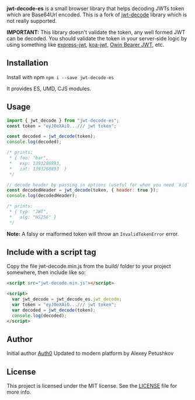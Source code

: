 **jwt-decode-es** is a small browser library that helps decoding JWTs token which are Base64Url encoded.
This is a fork of [jwt-decode](https://github.com/auth0/jwt-decode) library which is not really supported.

**IMPORTANT:** This library doesn't validate the token, any well formed JWT can be decoded. You should validate the token in your server-side logic by using something like [express-jwt](https://github.com/auth0/express-jwt), [koa-jwt](https://github.com/stiang/koa-jwt), [Owin Bearer JWT](https://github.com/michaelnoonan/Auth0-Owin-JwtBearerAuthentication), etc.

## Installation

Install with npm `npm i --save jwt-decode-es`

It provides ES, UMD, CJS modules.

## Usage

```javascript
import { jwt_decode } from "jwt-decode-es";
const token = "eyJ0eXAiO.../// jwt token";

const decoded = jwt_decode(token);
console.log(decoded);

/* prints:
 * { foo: "bar",
 *   exp: 1393286893,
 *   iat: 1393268893  }
 */

// decode header by passing in options (useful for when you need `kid` to verify a JWT):
const decodedHeader = jwt_decode(token, { header: true });
console.log(decodedHeader);

/* prints:
 * { typ: "JWT",
 *   alg: "HS256" }
 */
```

**Note:** A falsy or malformed token will throw an `InvalidTokenError` error.

## Include with a script tag

Copy the file jwt-decode.min.js from the build/ folder to your project somewhere, then include like so:

```html
<script src="jwt-decode.min.js"></script>

<script>
  var jwt_decode = jwt_decode_es.jwt_decode;
  var token = "eyJ0eXAiO.../// jwt token";
  var decoded = jwt_decode(token);
  console.log(decoded);
</script>
```

## Author

Initial author [Auth0](https://auth0.com)
Updated to modern platform by Alexey Petushkov

## License

This project is licensed under the MIT license. See the [LICENSE](LICENSE) file for more info.
